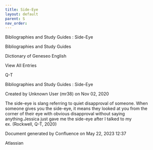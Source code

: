```yaml
---
title: Side-Eye
layout: default
parent: S
nav_order:
---
```


Bibliographies and Study Guides : Side-Eye

Bibliographies and Study Guides

Dictionary of Geneseo English

View All Entries

Q-T

Bibliographies and Study Guides : Side-Eye

Created by  Unknown User (mr38) on Nov 02, 2020

The side-eye is slang referring to quiet disapproval of someone. When someone gives you the side-eye, it means they looked at you from the corner of their eye with obvious disapproval without saying anything.Jessica just gave me the side-eye after I talked to my ex. (Rockwell, Q-T, 2020) 

Document generated by Confluence on May 22, 2023 12:37

Atlassian
